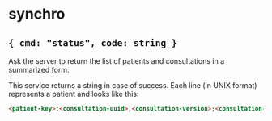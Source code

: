 # synchro

## `{ cmd: "status", code: string }`

Ask the server to return the list of patients and consultations in a summarized form.

This service returns a string in case of success. Each line (in UNIX format) represents a patient and looks like this:

```html
<patient-key>:<consultation-uuid>,<consultation-version>;<consultation-uuid>,<consultation-version>,...
```
